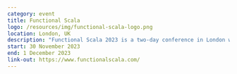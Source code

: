 ```yaml
---
category: event
title: Functional Scala
logo: /resources/img/functional-scala-logo.png
location: London, UK
description: "Functional Scala 2023 is a two-day conference in London with amazing speakers from around the world passionate about Scala."
start: 30 November 2023
end: 1 December 2023
link-out: https://www.functionalscala.com/
---
```

